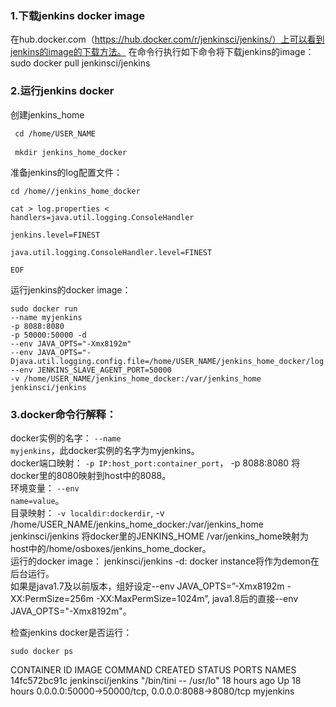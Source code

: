 ### 1.下载jenkins docker image
在hub.docker.com（https://hub.docker.com/r/jenkinsci/jenkins/）上可以看到jenkins的image的下载方法。
在命令行执行如下命令将下载jenkins的image：
sudo docker pull jenkinsci/jenkins
 
### 2.运行jenkins docker
创建jenkins_home
<pre><code> cd /home/USER_NAME</code><br>
<code> mkdir jenkins_home_docker</code></pre> 

准备jenkins的log配置文件：
<pre><code>cd /home/<USER_NAME>/jenkins_home_docker</code><br></pre>
<pre><code>cat > log.properties <<EOF <br>
handlers=java.util.logging.ConsoleHandler<br>
jenkins.level=FINEST<br>
java.util.logging.ConsoleHandler.level=FINEST<br>
EOF</code></pre>
 
运行jenkins的docker image：
<pre><code>sudo docker run 
--name myjenkins 
-p 8088:8080 
-p 50000:50000 -d 
--env JAVA_OPTS="-Xmx8192m" 
--env JAVA_OPTS="-Djava.util.logging.config.file=/home/USER_NAME/jenkins_home_docker/log.properties" 
--env JENKINS_SLAVE_AGENT_PORT=50000 
-v /home/USER_NAME/jenkins_home_docker:/var/jenkins_home  jenkinsci/jenkins</code></pre>
 
### 3.docker命令行解释：
docker实例的名字： <code>--name myjenkins</code>，此docker实例的名字为myjenkins。<br>
docker端口映射： <code>-p IP:host_port:container_port</code>， -p 8088:8080 将docker里的8080映射到host中的8088。<br>
环境变量： <code>--env name=value</code>。<br>
目录映射： <code>-v localdir:dockerdir</code>, -v /home/USER_NAME/jenkins_home_docker:/var/jenkins_home  jenkinsci/jenkins
将docker里的JENKINS_HOME /var/jenkins_home映射为host中的/home/osboxes/jenkins_home_docker。<br>
运行的docker image： jenkinsci/jenkins
-d: docker instance将作为demon在后台运行。<br>
如果是java1.7及以前版本，组好设定--env  JAVA_OPTS=”-Xmx8192m -XX:PermSize=256m -XX:MaxPermSize=1024m”, java1.8后的直接--env JAVA_OPTS="-Xmx8192m"。<br>
 
检查jenkins docker是否运行：
<pre><code>sudo docker ps</code></pre>
CONTAINER ID IMAGE COMMAND CREATED STATUS PORTS NAMES
14fc572bc91c jenkinsci/jenkins "/bin/tini -- /usr/lo" 18 hours ago Up 18 hours 0.0.0.0:50000->50000/tcp, 0.0.0.0:8088->8080/tcp myjenkins
